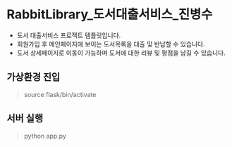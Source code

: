 # RabbitLibrary_도서대출서비스_진병수

- 도서 대출서비스 프로젝트 템플릿입니다.
- 회원가입 후 메인페이지에 보이는 도서목록을 대출 및 반납할 수 있습니다.
- 도서 상세페이지로 이동이 가능하며 도서에 대한 리뷰 및 평점을 남길 수 있습니다.

## 가상환경 진입
> source flask/bin/activate


## 서버 실행
> python app.py

